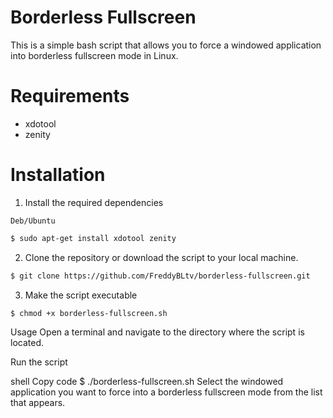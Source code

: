 <h1 align="left">
	Borderless Fullscreen
</h1>

This is a simple bash script that allows you to force a windowed application into borderless fullscreen mode in Linux.

<h1 align="left">
	Requirements
</h1>

* xdotool
* zenity

<h1 align="left">
	Installation
</h1>

1. Install the required dependencies

`Deb/Ubuntu`
```sh
$ sudo apt-get install xdotool zenity
```
2. Clone the repository or download the script to your local machine.

```sh
$ git clone https://github.com/FreddyBLtv/borderless-fullscreen.git
```
3. Make the script executable

```sh
$ chmod +x borderless-fullscreen.sh
```


Usage
Open a terminal and navigate to the directory where the script is located.

Run the script

shell
Copy code
$ ./borderless-fullscreen.sh
Select the windowed application you want to force into a borderless fullscreen mode from the list that appears.
